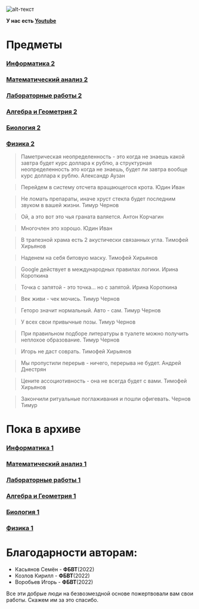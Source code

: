 ![alt-текст](https://github.com/skolkovo-bba/.github/blob/main/шапка.png?raw=true)

**У нас есть [Youtube](https://www.youtube.com/@skolkovo-bba)**

# Предметы

### [Информатика 2](https://github.com/skolkovo-bba/informatics2)
### [Математический анализ 2](https://github.com/skolkovo-bba/math2)
### [Лабораторные работы 2](https://github.com/skolkovo-bba/labs2)
### [Алгебра и Геометрия 2](https://github.com/skolkovo-bba/al-gem2)
### [Биология 2](https://github.com/skolkovo-bba/bio2)
### [Физика 2](https://github.com/skolkovo-bba/phys2)

> Паметрическая неопределенность - это когда не знаешь какой завтра будет курс доллара к рублю, а структурная неопределенность это когда не знаешь, будет ли завтра вообще курс доллара к рублю. Александр Аузан

> Перейдем в систему отсчета вращающегося крота. Юдин Иван 

> Не ломать препараты, иначе хруст стекла будет последним звуком в вашей жизни. Тимур Чернов

> Ой, а это вот это чья граната валяется. Антон Корчагин

> Многочлен это хорошо. Юдин Иван 

> В трапезной храма есть 2 акустически связанных угла. Тимофей Хирьянов

> Наденем на себя битовую маску. Тимофей Хирьянов

> Google действует в международных правилах логики. Ирина Короткина

> Точка с запятой - это точка... но с запятой. Ирина Короткина

> Век живи - чек мочись. Тимур Чернов

> Геторо значит нормальный. Авто - сам. Тимур Чернов

> У всех свои привычные позы. Тимур Чернов

> При правильном подборе литературы в туалете можно получить неплохое образование. Тимур Чернов

> Игорь не даст соврать. Тимофей Хирьянов

> Мы пропустили перерыв - ничего, перерыва не будет. Андрей Днестрян

> Цените ассоциотивность - она не всегда будет с вами. Тимофей Хирьянов

> Закончили ритуальные поглаживания и пошли офигевать. Чернов Тимур

# Пока в архиве

### [Информатика 1](https://github.com/skolkovo-bba/informatics1)
### [Математический анализ 1](https://github.com/skolkovo-bba/math1)
### [Лабораторные работы 1](https://github.com/skolkovo-bba/labs1)
### [Алгебра и Геометрия 1](https://github.com/skolkovo-bba/al-gem1)
### [Биология 1](https://github.com/skolkovo-bba/bio1)
### [Физика 1](https://github.com/skolkovo-bba/phys1)

# Благодарности авторам:
* Касьянов Семён - **ФБВТ**(2022)
* Козлов Кирилл - **ФБВТ**(2022)
* Воробьев Игорь - **ФБВТ**(2022)

Все эти добрые люди на безвозмездной основе пожертвовали вам свои работы. Скажем им за это спасибо.
